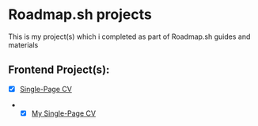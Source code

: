 # Roadmap.sh projects

This is my project(s) which i completed as part of Roadmap.sh guides and materials

## Frontend Project(s):

- [x] [Single-Page CV](https://roadmap.sh/projects/single-page-cv)
- - [x] [My Single-Page CV](https://github.com/drimsk/roadmap.sh-projects-drimsk)
